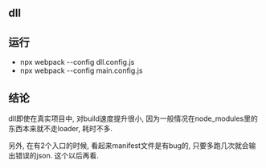 ## dll

## 运行

+ npx webpack --config dll.config.js
+ npx webpack --config main.config.js

## 结论

dll即使在真实项目中, 对build速度提升很小, 因为一般情况在node_modules里的东西本来就不走loader, 耗时不多.

另外, 在有2个入口的时候, 看起来manifest文件是有bug的, 只要多跑几次就会输出错误的json. 这个以后再看.
